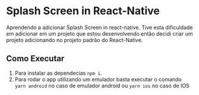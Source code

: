 # Splash Screen in React-Native

Aprendendo a adicionar Splash Screen in react-native. Tive esta dificuldade em
adicionar em um projeto que estou desenvolvendo então decidi criar um projeto 
adicionando no projeto padrão do React-Native.

## Como Executar

1. Para  instalar as dependecias `npm i`.
2. Para rodar o app utilizando um emulador basta executar o comando `yarn android` no caso de emulador android ou `yarn ios` no caso de IOS

